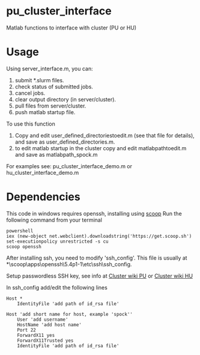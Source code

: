 # pu_cluster_interface

Matlab functions to interface with cluster (PU or HU)

# Usage

Using server_interface.m, you can:
1) submit *.slurm files.
2) check status of submitted jobs.
3) cancel jobs.
4) clear output directory (in server/cluster).
5) pull files from server/cluster.
6) push matlab startup file.

To use this function
1) Copy and edit user_defined_directoriestoedit.m (see that file for details), and save as user_defined_directories.m.
2) to edit matlab startup in the cluster copy and edit matlabpathtoedit.m and save as matlabpath_spock.m

For examples see: pu_cluster_interface_demo.m or hu_cluster_interface_demo.m

# Dependencies

This code in windows requires openssh, installing using [scoop](http://scoop.sh)
Run the following command from your terminal

```
powershell
iex (new-object net.webclient).downloadstring('https://get.scoop.sh')
set-executionpolicy unrestricted -s cu
scoop openssh
```

After installing ssh, you need to modify 'ssh_config'. This file is usually at
*\scoop\apps\openssh\5.4p1-1\etc\ssh\ssh_config.

Setup passwordless SSH key, see info at [Cluster wiki PU](https://npcdocs.princeton.edu/index.php/SSH_Information) or [Cluster wiki HU](https://harvardmed.atlassian.net/wiki/spaces/O2/pages/1600651365/How+to+Generate+SSH+Keys)

In ssh_config add/edit the following lines

```
Host *
    IdentityFile 'add path of id_rsa file'

Host 'add short name for host, example 'spock''
    User 'add username'
    HostName 'add host name'
    Port 22
    ForwardX11 yes
    ForwardX11Trusted yes
    IdentityFile 'add path of id_rsa file'
```
